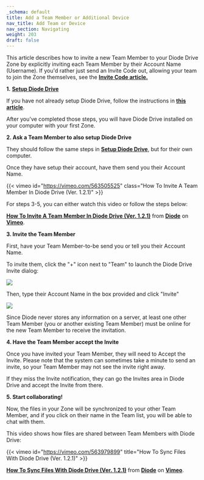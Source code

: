 ```yaml
---
_schema: default
title: Add a Team Member or Additional Device
nav_title: Add Team or Device
nav_section: Navigating
weight: 203
draft: false
---
```

This article describes how to invite a new Team Member to your Diode Drive Zone by explicitly inviting each Team Member by their Account Name (Username). If you'd rather just send an Invite Code out, allowing your team to join the Zone themselves, see the <a href="https://app.docs.diode.io/docs/" target="_blank" rel="noopener"><strong>Invite Code article.</strong></a>

**1\.** <a href="https://app.docs.diode.io/docs/" target="_blank" rel="noopener"><strong>Setup Diode Drive</strong></a>

If you have not already setup Diode Drive, follow the instructions in <a href="https://app.docs.diode.io/docs/" target="_blank" rel="noopener"><strong>this article</strong></a>.

After you've completed those steps, you will have Diode Drive installed on your computer with your first Zone.

**2\. Ask a Team Member to also setup Diode Drive**

They should follow the same steps in <a href="https://app.docs.diode.io/docs/" target="_blank" rel="noopener"><strong>Setup Diode Drive</strong></a>, but for their own computer.

Once they have setup their account, have them send you their Account Name.

{{< vimeo id="https://vimeo.com/563505525" class="How To Invite A Team Member In Diode Drive (Ver. 1.2.1)" >}}

For steps 3-5, you can either watch this video or follow the steps below:

[**How To Invite A Team Member In Diode Drive (Ver. 1.2.1)**](https://vimeo.com/562684103) from [**Diode**](https://vimeo.com/diodechain) on [**Vimeo**](https://vimeo.com/).

**3\. Invite the Team Member**

First, have your Team Member-to-be send you or tell you their Account Name.

To invite them, click the "+" icon next to "Team" to launch the Diode Drive Invite dialog:

![](/uploads/image-51.png)

Then, type their Account Name in the box provided and click "Invite"

![](/uploads/image-52.png)

Since Diode never stores any information on a server, at least one other Team Member (you or another existing Team Member) must be online for the new Team Member to receive the invitation.

**4\. Have the Team Member accept the Invite**

Once you have invited your Team Member, they will need to Accept the Invite. Please note that the system can sometimes take a minute to send an invite, so your Team Member may not see the invite right away.

If they miss the Invite notification, they can go the Invites area in Diode Drive and accept the Invite from there.

**5\. Start collaborating!**

Now, the files in your Zone will be synchronized to your other Team Member, and if you click on their name in the Team list, you will be able to chat with them.

This video shows how files are shared between Team Members with Diode Drive:

{{< vimeo id="https://vimeo.com/563979899" title="How To Sync Files With Diode Drive (Ver. 1.2.1)" >}}

[**How To Sync Files With Diode Drive (Ver. 1.2.1)**](https://vimeo.com/562684103) from [**Diode**](https://vimeo.com/diodechain) on [**Vimeo**](https://vimeo.com/).

&nbsp;